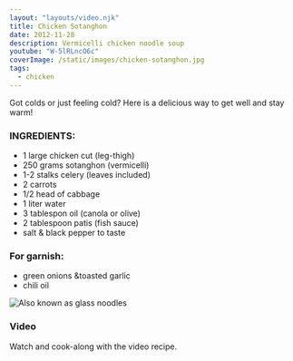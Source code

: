 ```yaml
---
layout: "layouts/video.njk"
title: Chicken Sotanghon
date: 2012-11-28
description: Vermicelli chicken noodle soup
youtube: "W-5lRLncO6c"
coverImage: /static/images/chicken-sotanghon.jpg
tags:
  - chicken
---
```


Got colds or just feeling cold? Here is a delicious way to get well and stay warm!

### INGREDIENTS:
* 1 large chicken cut (leg-thigh)
* 250 grams sotanghon (vermicelli)
* 1-2 stalks celery (leaves included)
* 2 carrots
* 1/2 head of cabbage
* 1 liter water
* 3 tablespon oil (canola or olive)
* 2 tablespoon patis (fish sauce)
* salt & black pepper to taste

### For garnish:
* green onions &toasted garlic
* chili oil

![Also known as glass noodles](/static/images/vermecelli-noodles.jpg?nf_resize=fit&w=960)

### Video
Watch and cook-along with the video recipe.




